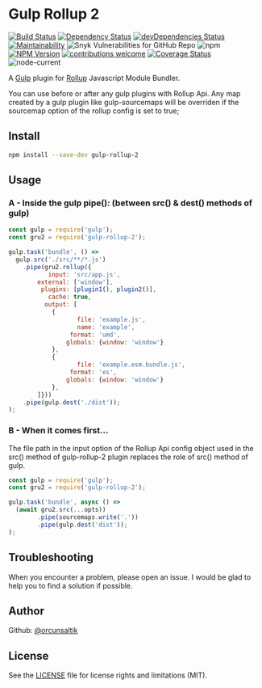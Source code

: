 # Gulp Rollup 2

[![Build Status](https://travis-ci.com/orcunsaltik/gulp-rollup-2.svg?branch=master)](https://travis-ci.com/orcunsaltik/gulp-rollup-2)
[![Dependency Status](https://david-dm.org/orcunsaltik/gulp-rollup-2.svg)](https://david-dm.org/orcunsaltik/gulp-rollup-2)
[![devDependencies Status](https://david-dm.org/orcunsaltik/gulp-rollup-2/dev-status.svg)](https://david-dm.org/orcunsaltik/gulp-rollup-2?type=dev)
[![Maintainability](https://api.codeclimate.com/v1/badges/035ff3499e767eb6b552/maintainability)](https://codeclimate.com/github/orcunsaltik/gulp-rollup-2/maintainability)
![Snyk Vulnerabilities for GitHub Repo](https://img.shields.io/snyk/vulnerabilities/github/orcunsaltik/gulp-rollup-2)
![npm](https://img.shields.io/npm/dt/gulp-rollup-2)
[![NPM Version](https://badge.fury.io/js/gulp-rollup-2.svg?style=flat)](https://npmjs.org/package/gulp-rollup-2)
[![contributions welcome](https://img.shields.io/badge/contributions-welcome-brightgreen.svg?style=flat)](https://github.com/orcunsaltik/gulp-rollup-2/issues)
[![Coverage Status](https://coveralls.io/repos/github/orcunsaltik/gulp-rollup-2/badge.svg?branch=master)](https://coveralls.io/github/orcunsaltik/gulp-rollup-2?branch=master)
![node-current](https://img.shields.io/node/v/gulp-rollup-2)

A [Gulp](https://www.npmjs.com/package/gulp) plugin for [Rollup](https://www.npmjs.com/package/rollup) Javascript Module Bundler.

You can use before or after any gulp plugins with Rollup Api.
Any map created by a gulp plugin like gulp-sourcemaps will be overriden if the
sourcemap option of the rollup config is set to true; 

## Install

``` bash
npm install --save-dev gulp-rollup-2
```

## Usage

### A - Inside the gulp pipe(): (between src() & dest() methods of gulp)

``` js
const gulp = require('gulp');
const gru2 = require('gulp-rollup-2');

gulp.task('bundle', () => 
  gulp.src('./src/**/*.js')
    .pipe(gru2.rollup({
           input: 'src/app.js',
        external: ['window'],
         plugins: [plugin1(), plugin2()],
           cache: true,
          output: [
            {
                   file: 'example.js',
                   name: 'example', 
                 format: 'umd',
                globals: {window: 'window'}
            },
            {
                   file: 'example.esm.bundle.js',
                 format: 'es',
                globals: {window: 'window'}
            },
        ]}))
    .pipe(gulp.dest('./dist'));
);
```
### B - When it comes first...

The file path in the input option of the Rollup Api config object used in the src() method of gulp-rollup-2 plugin replaces the role of src() method of gulp.

``` js
const gulp = require('gulp');
const gru2 = require('gulp-rollup-2');

gulp.task('bundle', async () =>
  (await gru2.src(...opts))
        .pipe(sourcemaps.write('.'))
        .pipe(gulp.dest('dist'));
);
```

## Troubleshooting

When you encounter a problem, please open an issue. I would be glad to help you to find a solution if possible.

## Author

Github: [@orcunsaltik](https://github.com/orcunsaltik)

## License

See the [LICENSE](LICENSE) file for license rights and limitations (MIT).